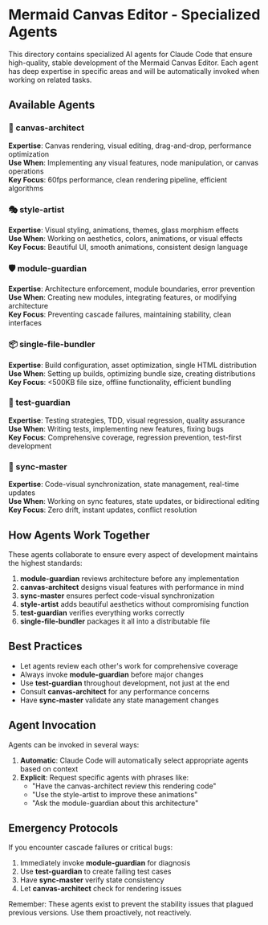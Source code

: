 # Mermaid Canvas Editor - Specialized Agents

This directory contains specialized AI agents for Claude Code that ensure high-quality, stable development of the Mermaid Canvas Editor. Each agent has deep expertise in specific areas and will be automatically invoked when working on related tasks.

## Available Agents

### 🎨 canvas-architect
**Expertise**: Canvas rendering, visual editing, drag-and-drop, performance optimization  
**Use When**: Implementing any visual features, node manipulation, or canvas operations  
**Key Focus**: 60fps performance, clean rendering pipeline, efficient algorithms

### 🎭 style-artist
**Expertise**: Visual styling, animations, themes, glass morphism effects  
**Use When**: Working on aesthetics, colors, animations, or visual effects  
**Key Focus**: Beautiful UI, smooth animations, consistent design language

### 🛡️ module-guardian
**Expertise**: Architecture enforcement, module boundaries, error prevention  
**Use When**: Creating new modules, integrating features, or modifying architecture  
**Key Focus**: Preventing cascade failures, maintaining stability, clean interfaces

### 📦 single-file-bundler
**Expertise**: Build configuration, asset optimization, single HTML distribution  
**Use When**: Setting up builds, optimizing bundle size, creating distributions  
**Key Focus**: <500KB file size, offline functionality, efficient bundling

### 🧪 test-guardian
**Expertise**: Testing strategies, TDD, visual regression, quality assurance  
**Use When**: Writing tests, implementing new features, fixing bugs  
**Key Focus**: Comprehensive coverage, regression prevention, test-first development

### 🔄 sync-master
**Expertise**: Code-visual synchronization, state management, real-time updates  
**Use When**: Working on sync features, state updates, or bidirectional editing  
**Key Focus**: Zero drift, instant updates, conflict resolution

## How Agents Work Together

These agents collaborate to ensure every aspect of development maintains the highest standards:

1. **module-guardian** reviews architecture before any implementation
2. **canvas-architect** designs visual features with performance in mind
3. **sync-master** ensures perfect code-visual synchronization
4. **style-artist** adds beautiful aesthetics without compromising function
5. **test-guardian** verifies everything works correctly
6. **single-file-bundler** packages it all into a distributable file

## Best Practices

- Let agents review each other's work for comprehensive coverage
- Always invoke **module-guardian** before major changes
- Use **test-guardian** throughout development, not just at the end
- Consult **canvas-architect** for any performance concerns
- Have **sync-master** validate any state management changes

## Agent Invocation

Agents can be invoked in several ways:

1. **Automatic**: Claude Code will automatically select appropriate agents based on context
2. **Explicit**: Request specific agents with phrases like:
   - "Have the canvas-architect review this rendering code"
   - "Use the style-artist to improve these animations"
   - "Ask the module-guardian about this architecture"

## Emergency Protocols

If you encounter cascade failures or critical bugs:
1. Immediately invoke **module-guardian** for diagnosis
2. Use **test-guardian** to create failing test cases
3. Have **sync-master** verify state consistency
4. Let **canvas-architect** check for rendering issues

Remember: These agents exist to prevent the stability issues that plagued previous versions. Use them proactively, not reactively.